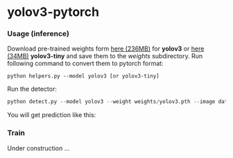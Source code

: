 # yolov3-pytorch

### Usage (inference)

Download pre-trained weights form [here (236MB)](https://pjreddie.com/media/files/yolov3.weights) for **yolov3** or [here (34MB)](https://pjreddie.com/media/files/yolov3-tiny.weights) **yolov3-tiny** and save them to the *weights* subdirectory.  Run following command to convert them to pytorch format:

``` 
python helpers.py --model yolov3 [or yolov3-tiny]
```

Run the detector:

```python detect.py --model yolov3-tiny --weight weights/y
python detect.py --model yolov3 --weight weights/yolov3.pth --image data/person.jpg --thres 0.5
```

You will get prediction like this:

[]()

### Train

Under construction ...